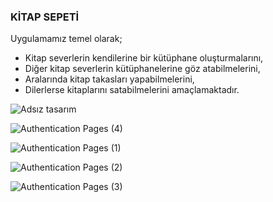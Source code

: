 ### KİTAP SEPETİ

Uygulamamız temel olarak;
- Kitap severlerin kendilerine bir kütüphane oluşturmalarını,
- Diğer kitap severlerin kütüphanelerine göz atabilmelerini,
- Aralarında kitap takasları yapabilmelerini,
- Dilerlerse kitaplarını satabilmelerini amaçlamaktadır.


![Adsız tasarım](https://user-images.githubusercontent.com/70916991/160064641-f27b9234-cfce-4a86-9c2a-6bdd98f651f9.png)

![Authentication Pages (4)](https://user-images.githubusercontent.com/70916991/160067006-ad6443a3-6833-490f-afaa-563a3b739623.png)

![Authentication Pages (1)](https://user-images.githubusercontent.com/70916991/160065379-bd95a08f-1d7d-49d4-98e1-9cc3692be54d.png)

![Authentication Pages (2)](https://user-images.githubusercontent.com/70916991/160066358-bbfa2fdc-5a7f-4a44-b9e6-8f36a6b1b8fa.png)

![Authentication Pages (3)](https://user-images.githubusercontent.com/70916991/160066646-23356f96-8e47-4087-993b-75b18dbf3143.png)
